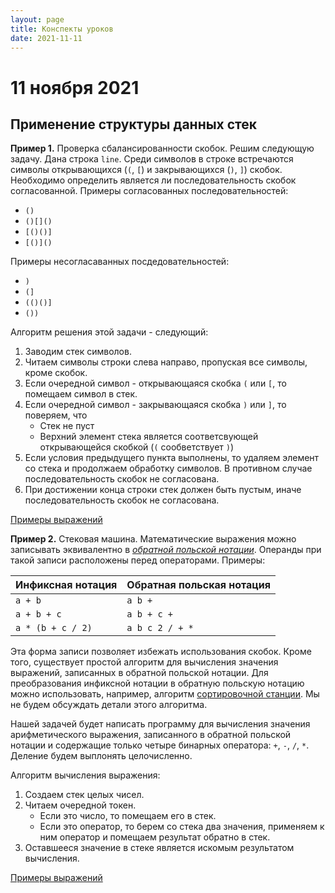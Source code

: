 ```yaml
---
layout: page
title: Конспекты уроков
date: 2021-11-11
---
```


# 11 ноября 2021

## Применение структуры данных стек

**Пример 1.** Проверка сбалансированности скобок. Решим следующую задачу. Дана строка `line`. Среди символов в строке встречаются символы открывающихся (`(`, `[`) и закрывающихся (`)`, `]`) скобок. Необходимо определить является ли последовательность скобок согласованной. Примеры согласованных последовательностей:

* `()`
* `()[]()`
* `[()()]`
* `[()]()`

Примеры несогласаванных посдедовательностей:

* `)`
* `(]`
* `(()()]`
* `())`

Алгоритм решения этой задачи - следующий:

1. Заводим стек символов.
2. Читаем символы строки слева направо, пропуская все символы, кроме скобок.
3. Если очередной символ - открывающаяся скобка `(` или `[`, то помещаем символ в стек.
4. Если очередной символ - закрывающаяся скобка `)` или `]`, то поверяем, что
   * Стек не пуст
   * Верхний элемент стека является соответсвующей открывающейся скобкой (`(` сообветствует `)`)
5. Если условия предыдущего пункта выполнены, то удаляем элемент со стека и продолжаем обработку символов. В противном случае последовательность скобок не согласована.
6. При достижении конца строки стек должен быть пустым, иначе последовательность скобок не согласована.

[Примеры выражений](bracket_examples.txt)

**Пример 2.** Стековая машина. Математические выражения можно записывать эквивалентно в [*обратной польской нотации*](https://ru.wikipedia.org/wiki/%D0%9E%D0%B1%D1%80%D0%B0%D1%82%D0%BD%D0%B0%D1%8F_%D0%BF%D0%BE%D0%BB%D1%8C%D1%81%D0%BA%D0%B0%D1%8F_%D0%B7%D0%B0%D0%BF%D0%B8%D1%81%D1%8C#%D0%9F%D1%80%D0%B8%D0%BC%D0%B5%D1%80_%D0%B2%D1%8B%D1%87%D0%B8%D1%81%D0%BB%D0%B5%D0%BD%D0%B8%D1%8F_%D0%B2%D1%8B%D1%80%D0%B0%D0%B6%D0%B5%D0%BD%D0%B8%D0%B9). Операнды при такой записи расположены перед операторами. Примеры:

|    Инфиксная нотация     | Обратная польская нотация |
|            ---                 |          ---              |
| `a + b`  |  `a b +`  |
| `a + b + c`| `a b + c +` |
| `a * (b + c / 2)`  |  `a b c 2 / + *`  |


Эта форма записи позволяет избежать использования скобок. Кроме того, существует простой алгоритм для вычисления значения выражений, записанных в обратной польской нотации. Для преобразования инфиксной нотации в обратную польскую нотацию можно использовать, например, алгоритм [сортировочной станции](https://ru.wikipedia.org/wiki/%D0%90%D0%BB%D0%B3%D0%BE%D1%80%D0%B8%D1%82%D0%BC_%D1%81%D0%BE%D1%80%D1%82%D0%B8%D1%80%D0%BE%D0%B2%D0%BE%D1%87%D0%BD%D0%BE%D0%B9_%D1%81%D1%82%D0%B0%D0%BD%D1%86%D0%B8%D0%B8). Мы не будем обсуждать детали этого алгоритма.


Нашей задачей будет написать программу для вычисления значения арифметического выражения, записанного в обратной польской нотации и содержащие только четыре бинарных оператора: `+`, `-`, `/`, `*`. Деление будем выплонять целочисленно.

Алгоритм вычисления выражения:

1. Создаем стек целых чисел.
2. Читаем очередной токен.
    * Если это число, то помещаем его в стек.
    * Если это оператор, то берем со стека два значения, применяем к ним оператор и помещаем результат обратно в стек.
3. Оставшееся значение в стеке является искомым результатом вычисления.

[Примеры выражений](polish_examples.txt)
